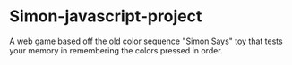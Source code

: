 # Simon-javascript-project
A web game based off the old color sequence "Simon Says" toy that tests your memory in remembering the colors pressed in order.
